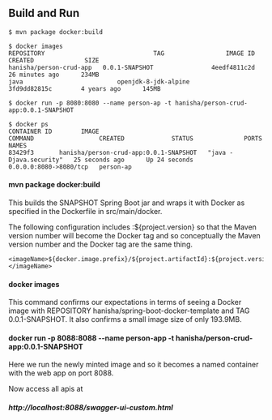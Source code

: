 ## Build and Run

    $ mvn package docker:build
    
    $ docker images
    REPOSITORY                              TAG                 IMAGE ID            CREATED              SIZE
    hanisha/person-crud-app   0.0.1-SNAPSHOT                4eedf4811c2d        26 minutes ago      234MB
    java                          openjdk-8-jdk-alpine          3fd9dd82815c        4 years ago      145MB

    $ docker run -p 8080:8080 --name person-ap -t hanisha/person-crud-app:0.0.1-SNAPSHOT

    $ docker ps
    CONTAINER ID        IMAGE                                                  COMMAND                  CREATED             STATUS              PORTS                    NAMES
    83429f3       hanisha/person-crud-app:0.0.1-SNAPSHOT   "java -Djava.security"   25 seconds ago      Up 24 seconds       0.0.0.0:8080->8080/tcp   person-ap

#### mvn package docker:build

This builds the SNAPSHOT Spring Boot jar and wraps it with Docker as specified in the Dockerfile in src/main/docker.

The following configuration includes :${project.version} so that the Maven version number will become the Docker tag and so conceptually the Maven version number and the Docker tag are the same thing.

    <imageName>${docker.image.prefix}/${project.artifactId}:${project.version}</imageName>

#### docker images

This command confirms our expectations in terms of seeing a Docker image with REPOSITORY hanisha/spring-boot-docker-template and TAG 0.0.1-SNAPSHOT. It also confirms a small image size of only 193.9MB.

#### docker run -p 8088:8088 --name person-app -t hanisha/person-crud-app:0.0.1-SNAPSHOT

Here we run the newly minted image and so it becomes a named container with the web app on port 8088.


 Now access all apis at
##### http://localhost:8088/swagger-ui-custom.html

